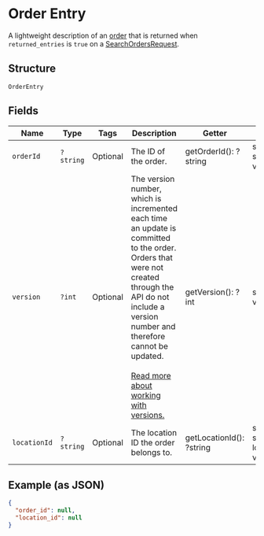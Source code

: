 
# Order Entry

A lightweight description of an [order](../../doc/models/order.md) that is returned when
`returned_entries` is `true` on a [SearchOrdersRequest](../../doc/apis/orders.md#search-orders).

## Structure

`OrderEntry`

## Fields

| Name | Type | Tags | Description | Getter | Setter |
|  --- | --- | --- | --- | --- | --- |
| `orderId` | `?string` | Optional | The ID of the order. | getOrderId(): ?string | setOrderId(?string orderId): void |
| `version` | `?int` | Optional | The version number, which is incremented each time an update is committed to the order.<br>Orders that were not created through the API do not include a version number and<br>therefore cannot be updated.<br><br>[Read more about working with versions.](https://developer.squareup.com/docs/orders-api/manage-orders/update-orders) | getVersion(): ?int | setVersion(?int version): void |
| `locationId` | `?string` | Optional | The location ID the order belongs to. | getLocationId(): ?string | setLocationId(?string locationId): void |

## Example (as JSON)

```json
{
  "order_id": null,
  "location_id": null
}
```

